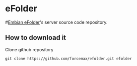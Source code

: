eFolder
=======

#[Embian eFolder](http://efolder.embian.com)'s server source code repository.

## How to download it

Clone github repository

```
git clone https://github.com/forcemax/efolder.git efolder
```
